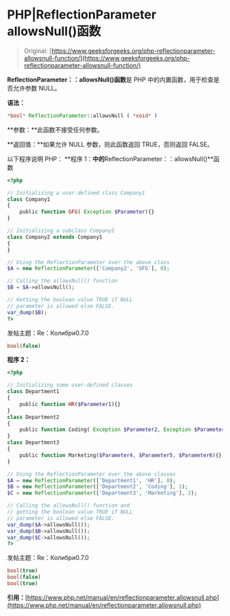 # PHP|ReflectionParameter allowsNull()函数

> Original: [https://www.geeksforgeeks.org/php-reflectionparameter-allowsnull-function/](https://www.geeksforgeeks.org/php-reflectionparameter-allowsnull-function/)

**ReflectionParameter：：allowsNull()函数**是 PHP 中的内置函数，用于检查是否允许参数 NULL。

**语法：**

```php
*bool* ReflectionParameter::allowsNull ( *void* )
```

**参数：**此函数不接受任何参数。

**返回值：**如果允许 NULL 参数，则此函数返回 TRUE，否则返回 FALSE。

以下程序说明 PHP：
**程序 1：**中的**ReflectionParameter：：allowsNull()**函数

```php
<?php

// Initializing a user-defined class Company1
class Company1
{
    public function GFG( Exception $Parameter){}
}

// Initializing a subclass Company2
class Company2 extends Company1
{
}

// Using the ReflectionParameter over the above class
$A = new ReflectionParameter(['Company2', 'GFG'], 0); 

// Calling the allowsNull() function
$B = $A->allowsNull();

// Getting the boolean value TRUE if NULL 
// parameter is allowed else FALSE.
var_dump($B);
?>
```

发帖主题：Re：Колибри0.7.0

```php
bool(false)

```

**程序 2：**

```php
<?php

// Initializing some user-defined classes
class Department1
{
    public function HR($Parameter1){}
}
class Department2
{
    public function Coding( Exception $Parameter2, Exception $Parameter3){}
}
class Department3
{
    public function Marketing($Parameter4, $Parameter5, $Parameter6){}
}

// Using the ReflectionParameter over the above classes
$A = new ReflectionParameter(['Department1', 'HR'], 0);
$B = new ReflectionParameter(['Department2', 'Coding'], 1);
$C = new ReflectionParameter(['Department3', 'Marketing'], 2);

// Calling the allowsNull() function and
// getting the boolean value TRUE if NULL 
// parameter is allowed else FALSE.
var_dump($A->allowsNull());
var_dump($B->allowsNull());
var_dump($C->allowsNull());
?>
```

发帖主题：Re：Колибри0.7.0

```php
bool(true)
bool(false)
bool(true)

```

**引用：**[https://www.php.net/manual/en/reflectionparameter.allowsnull.php](https://www.php.net/manual/en/reflectionparameter.allowsnull.php)